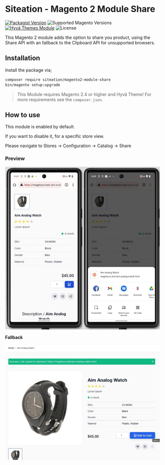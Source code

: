 # Siteation - Magento 2 Module Share

[![Packagist Version](https://img.shields.io/packagist/v/siteation/magento2-module-share?style=for-the-badge)](https://packagist.org/packages/siteation/magento2-module-share)
![Supported Magento Versions](https://img.shields.io/badge/magento-%202.4-brightgreen.svg?logo=magento&longCache=true&style=for-the-badge)
[![Hyvä Themes Module](https://img.shields.io/badge/Hyva_Themes-Module-3df0af.svg?longCache=true&style=for-the-badge)](https://hyva.io/)
![License](https://img.shields.io/github/license/Siteation/magento2-module-share?color=%23234&style=for-the-badge)

This Magento 2 module adds the option to share you product,
using the Share API with an fallback to the Clipboard API for unsupported browsers.

## Installation

Install the package via;

```bash
composer require siteation/magento2-module-share
bin/magento setup:upgrade
```

> This Module requires Magento 2.4 or higher and Hyvä Theme!
> For more requirements see the `composer.json`.

## How to use

This module is enabled by default.

If you want to disable it, for a specific store view.

Please navigate to Stores -> Configuration -> Catalog -> Share

### Preview

![Sharing with the Share API on Magento 2 Product page](assets/share.jpg)

**Fallback**

![Sharing with the Clipboard API on Magento 2 Product page](assets/clipboard.jpg)
